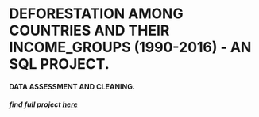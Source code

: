 # DEFORESTATION AMONG COUNTRIES AND THEIR INCOME_GROUPS (1990-2016) - AN SQL PROJECT.
#### DATA ASSESSMENT AND CLEANING.
##### find full project [here]()

